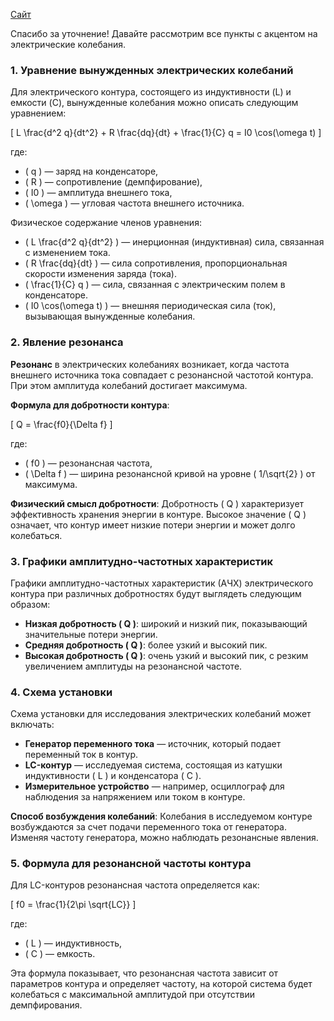 [Сайт](https://glintuhovyd.github.io/Frontend-sites/web/index.html)


Спасибо за уточнение! Давайте рассмотрим все пункты с акцентом на электрические колебания.

### 1. Уравнение вынужденных электрических колебаний

Для электрического контура, состоящего из индуктивности \(L\) и емкости \(C\), вынужденные колебания можно описать следующим уравнением:

[
L \frac{d^2 q}{dt^2} + R \frac{dq}{dt} + \frac{1}{C} q = I0 \cos(\omega t)
\]

где:
- \( q \) — заряд на конденсаторе,
- \( R \) — сопротивление (демпфирование),
- \( I0 \) — амплитуда внешнего тока,
- \( \omega \) — угловая частота внешнего источника.

Физическое содержание членов уравнения:
- \( L \frac{d^2 q}{dt^2} \) — инерционная (индуктивная) сила, связанная с изменением тока.
- \( R \frac{dq}{dt} \) — сила сопротивления, пропорциональная скорости изменения заряда (тока).
- \( \frac{1}{C} q \) — сила, связанная с электрическим полем в конденсаторе.
- \( I0 \cos(\omega t) \) — внешняя периодическая сила (ток), вызывающая вынужденные колебания.

### 2. Явление резонанса

**Резонанс** в электрических колебаниях возникает, когда частота внешнего источника тока совпадает с резонансной частотой контура. При этом амплитуда колебаний достигает максимума.

**Формула для добротности контура**:

\[
Q = \frac{f0}{\Delta f}
\]

где:
- \( f0 \) — резонансная частота,
- \( \Delta f \) — ширина резонансной кривой на уровне \( 1/\sqrt{2} \) от максимума.

**Физический смысл добротности**:
Добротность \( Q \) характеризует эффективность хранения энергии в контуре. Высокое значение \( Q \) означает, что контур имеет низкие потери энергии и может долго колебаться.

### 3. Графики амплитудно-частотных характеристик

Графики амплитудно-частотных характеристик (АЧХ) электрического контура при различных добротностях будут выглядеть следующим образом:

- **Низкая добротность \( Q \)**: широкий и низкий пик, показывающий значительные потери энергии.
- **Средняя добротность \( Q \)**: более узкий и высокий пик.
- **Высокая добротность \( Q \)**: очень узкий и высокий пик, с резким увеличением амплитуды на резонансной частоте.

### 4. Схема установки

Схема установки для исследования электрических колебаний может включать:

- **Генератор переменного тока** — источник, который подает переменный ток в контур.
- **LC-контур** — исследуемая система, состоящая из катушки индуктивности \( L \) и конденсатора \( C \).
- **Измерительное устройство** — например, осциллограф для наблюдения за напряжением или током в контуре.

**Способ возбуждения колебаний**:
Колебания в исследуемом контуре возбуждаются за счет подачи переменного тока от генератора. Изменяя частоту генератора, можно наблюдать резонансные явления.

### 5. Формула для резонансной частоты контура

Для LC-контуров резонансная частота определяется как:

\[
f0 = \frac{1}{2\pi \sqrt{LC}}
\]

где:
- \( L \) — индуктивность,
- \( C \) — емкость.

Эта формула показывает, что резонансная частота зависит от параметров контура и определяет частоту, на которой система будет колебаться с максимальной амплитудой при отсутствии демпфирования.
